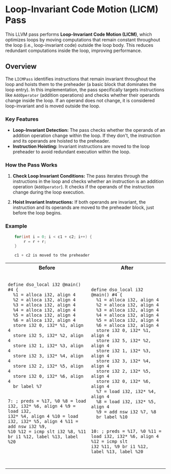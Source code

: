 # Loop-Invariant Code Motion (LICM) Pass

This LLVM pass performs **Loop-Invariant Code Motion (LICM)**, which optimizes loops by moving computations that remain constant throughout the loop (i.e., loop-invariant code) outside the loop body. This reduces redundant computations inside the loop, improving performance.

## Overview

The `LICMPass` identifies instructions that remain invariant throughout the loop and hoists them to the preheader (a basic block that dominates the loop entry). In this implementation, the pass specifically targets instructions like `AddOperator` (addition operations) and checks whether their operands change inside the loop. If an operand does not change, it is considered loop-invariant and is moved outside the loop.

### Key Features

- **Loop-Invariant Detection:** The pass checks whether the operands of an addition operation change within the loop. If they don't, the instruction and its operands are hoisted to the preheader.
- **Instruction Hoisting:** Invariant instructions are moved to the loop preheader to avoid redundant execution within the loop.

### How the Pass Works

1. **Check Loop Invariant Conditions:**
   The pass iterates through the instructions in the loop and checks whether an instruction is an addition operation (`AddOperator`). It checks if the operands of the instruction change during the loop execution.

2. **Hoist Invariant Instructions:**
   If both operands are invariant, the instruction and its operands are moved to the preheader block, just before the loop begins.

### Example


```c++
    for(int i = 0; i < c1 + c2; i++) {
        r = r + r;
    }

    c1 + c2 is moved to the preheader
```

<table>
    <tr>
        <th>Before</th>
        <th>After</th>
    </tr>
    <tr>
        <td>
            <pre>
<code>
define dso_local i32 @main() #4 {
  %1 = alloca i32, align 4
  %2 = alloca i32, align 4
  %3 = alloca i32, align 4
  %4 = alloca i32, align 4
  %5 = alloca i32, align 4
  %6 = alloca i32, align 4
  store i32 0, i32* %1, align 4
  store i32 5, i32* %2, align 4
  store i32 1, i32* %3, align 4
  store i32 3, i32* %4, align 4
  store i32 2, i32* %5, align 4
  store i32 0, i32* %6, align 4
  br label %7

7:                                                ; preds = %17, %0
  %8 = load i32, i32* %6, align 4
  %9 = load i32, i32* %4, align 4
  %10 = load i32, i32* %5, align 4
  %11 = add nsw i32 %9, %10
  %12 = icmp slt i32 %8, %11
  br i1 %12, label %13, label %20

</code>
            </pre>
        </td>
        <td>
            <pre>
<code>
define dso_local i32 @main() #4 {
  %1 = alloca i32, align 4
  %2 = alloca i32, align 4
  %3 = alloca i32, align 4
  %4 = alloca i32, align 4
  %5 = alloca i32, align 4
  %6 = alloca i32, align 4
  store i32 0, i32* %1, align 4
  store i32 5, i32* %2, align 4
  store i32 1, i32* %3, align 4
  store i32 3, i32* %4, align 4
  store i32 2, i32* %5, align 4
  store i32 0, i32* %6, align 4
  %7 = load i32, i32* %4, align 4
  %8 = load i32, i32* %5, align 4
  %9 = add nsw i32 %7, %8
  br label %10

10:                                               ; preds = %17, %0
  %11 = load i32, i32* %6, align 4
  %12 = icmp slt i32 %11, %9
  br i1 %12, label %13, label %20
</code>
            </pre>
        </td>
    </tr>
</table>